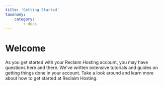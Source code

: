```yaml
---
title: 'Getting Started'
taxonomy:
    category:
        - docs
---
```


# Welcome

As you get started with your Reclaim Hosting account, you may have questions here and there. We've written extensive tutorials and guides on getting things done in your account. Take a look around and learn more about how to get started at Reclaim Hosting.
